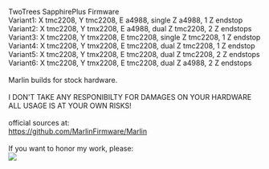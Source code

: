 TwoTrees SapphirePlus Firmware<br>
Variant1: X tmc2208, Y tmc2208, E a4988, single Z a4988, 1 Z endstop<br>
Variant2: X tmc2208, Y tmx2208, E a4988, dual Z tmc2208, 2 Z endstops<br>
Variant3: X tmc2208, Y tmx2208, E tmc2208, single Z tmc2208, 1 Z endstop<br>
Variant4: X tmc2208, Y tmx2208, E tmc2208, dual Z tmc2208, 1 Z endstop<br>
Variant5: X tmc2208, Y tmx2208, E tmc2208, dual Z tmc2208, 2 Z endstops<br>
Variant6: X tmc2208, Y tmx2208, E tmc2208, dual Z a4988, 2 Z endstops<br>
<br>
Marlin builds for stock hardware.<br>
<br>
I DON'T TAKE ANY RESPONIBILTY FOR DAMAGES ON YOUR HARDWARE<br>
ALL USAGE IS AT YOUR OWN RISKS!<br>
<br>
official sources at:<br>
https://github.com/MarlinFirmware/Marlin<br>
<br>
If you want to honor my work, please:<br>
<a href="https://paypal.me/MartinLoewe"><img src="https://www.golf-4-cab.de/buymeacoffee.png"></a>
<br>
